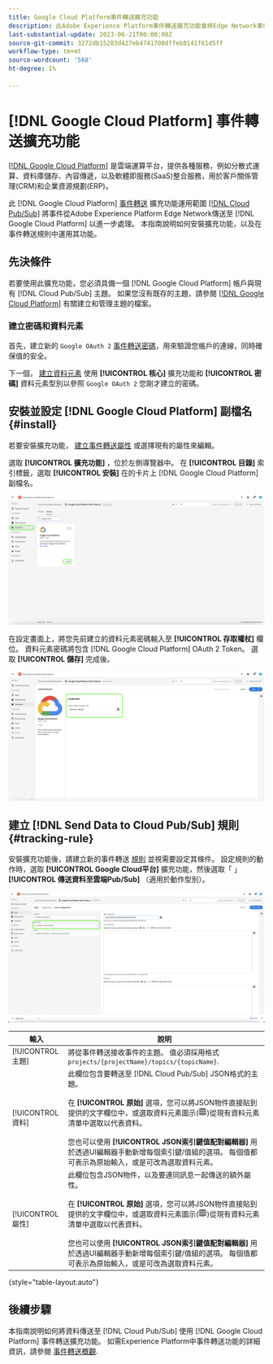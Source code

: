 ```yaml
---
title: Google Cloud Platform事件轉送擴充功能
description: 此Adobe Experience Platform事件轉送擴充功能會將Edge Network事件傳送至Google Cloud Platform。
last-substantial-update: 2023-06-21T00:00:00Z
source-git-commit: 3272db15283d427eb4741708dffeb8141f61d5ff
workflow-type: tm+mt
source-wordcount: '568'
ht-degree: 1%

---
```


# [!DNL Google Cloud Platform] 事件轉送擴充功能

[[!DNL Google Cloud Platform]](https://cloud.google.com/) 是雲端運算平台，提供各種服務，例如分散式運算、資料庫儲存、內容傳遞，以及軟體即服務(SaaS)整合服務，用於客戶關係管理(CRM)和企業資源規劃(ERP)。

此 [!DNL Google Cloud Platform] [事件轉送](../../../ui/event-forwarding/overview.md) 擴充功能運用範圍 [[!DNL Cloud Pub/Sub]](https://cloud.google.com/pubsub) 將事件從Adobe Experience Platform Edge Network傳送至 [!DNL Google Cloud Platform] 以進一步處理。 本指南說明如何安裝擴充功能，以及在事件轉送規則中運用其功能。

## 先決條件

若要使用此擴充功能，您必須具備一個 [!DNL Google Cloud Platform] 帳戶與現有 [!DNL Cloud Pub/Sub] 主題。 如果您沒有既存的主題，請參閱 [[!DNL Google Cloud Platform]](https://cloud.google.com/pubsub/docs/create-topic) 有關建立和管理主題的檔案。

### 建立密碼和資料元素

首先，建立新的 `Google OAuth 2` [事件轉送密碼](../../../ui/event-forwarding/secrets.md)，用來驗證您帳戶的連線，同時確保值的安全。

下一個， [建立資料元素](../../../ui/managing-resources/data-elements.md#create-a-data-element) 使用 **[!UICONTROL 核心]** 擴充功能和 **[!UICONTROL 密碼]** 資料元素型別以參照 `Google OAuth 2` 您剛才建立的密碼。

## 安裝並設定 [!DNL Google Cloud Platform] 副檔名 {#install}

若要安裝擴充功能， [建立事件轉送屬性](../../../ui/event-forwarding/overview.md#properties) 或選擇現有的屬性來編輯。

選取 **[!UICONTROL 擴充功能]** ，位於左側導覽器中。 在 **[!UICONTROL 目錄]** 索引標籤，選取 **[!UICONTROL 安裝]** 在的卡片上 [!DNL Google Cloud Platform] 副檔名。

![目錄 [!DNL Google Cloud Platform] 擴充功能醒目提示安裝。](../../../images/extensions/server/google-cloud-platform/install-extension.png)

在設定畫面上，將您先前建立的資料元素密碼輸入至 **[!UICONTROL 存取權杖]** 欄位。 資料元素密碼將包含 [!DNL Google Cloud Platform] OAuth 2 Token。 選取 **[!UICONTROL 儲存]** 完成後。

![此 [!DNL Google Cloud Platform] 擴充功能組態頁面。](../../../images/extensions/server/google-cloud-platform/configure-extension.png)

## 建立 [!DNL Send Data to Cloud Pub/Sub] 規則 {#tracking-rule}

安裝擴充功能後，請建立新的事件轉送 [規則](../../../ui/managing-resources/rules.md) 並視需要設定其條件。 設定規則的動作時，選取 **[!UICONTROL Google Cloud平台]** 擴充功能，然後選取「 」 **[!UICONTROL 傳送資料至雲端Pub/Sub]** （適用於動作型別）。

![的動作設定檢視 [!UICONTROL Google Cloud平台]，並醒目提示動作 [!UICONTROL 傳送資料至雲端Pub/Sub].](../../../images/extensions/server/google-cloud-platform/event-action.png)

| 輸入 | 說明 |
| --- | --- |
| [!UICONTROL 主題] | 將從事件轉送接收事件的主題。 值必須採用格式 `projects/{projectName}/topics/{topicName}`. |
| [!UICONTROL 資料] | 此欄位包含要轉送至 [!DNL Cloud Pub/Sub] JSON格式的主題。<br><br>在 **[!UICONTROL 原始]** 選項，您可以將JSON物件直接貼到提供的文字欄位中，或選取資料元素圖示(![資料集圖示](../../../images/extensions/server/aws/data-element-icon.png))從現有資料元素清單中選取以代表資料。<br><br>您也可以使用 **[!UICONTROL JSON索引鍵值配對編輯器]** 用於透過UI編輯器手動新增每個索引鍵/值組的選項。 每個值都可表示為原始輸入，或是可改為選取資料元素。 |
| [!UICONTROL 屬性] | 此欄位包含JSON物件，以及要連同訊息一起傳送的額外屬性。<br><br>在 **[!UICONTROL 原始]** 選項，您可以將JSON物件直接貼到提供的文字欄位中，或選取資料元素圖示(![資料集圖示](../../../images/extensions/server/aws/data-element-icon.png))從現有資料元素清單中選取以代表資料。<br><br>您也可以使用 **[!UICONTROL JSON索引鍵值配對編輯器]** 用於透過UI編輯器手動新增每個索引鍵/值組的選項。 每個值都可表示為原始輸入，或是可改為選取資料元素。 |

{style="table-layout:auto"}

## 後續步驟

本指南說明如何將資料傳送至 [!DNL Cloud Pub/Sub] 使用 [!DNL Google Cloud Platform] 事件轉送擴充功能。 如需Experience Platform中事件轉送功能的詳細資訊，請參閱 [事件轉送概觀](../../../ui/event-forwarding/overview.md).